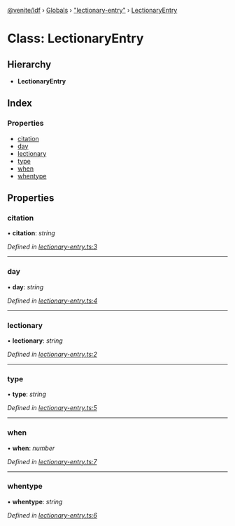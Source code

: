 [@venite/ldf](../README.md) › [Globals](../globals.md) › ["lectionary-entry"](../modules/_lectionary_entry_.md) › [LectionaryEntry](_lectionary_entry_.lectionaryentry.md)

# Class: LectionaryEntry

## Hierarchy

* **LectionaryEntry**

## Index

### Properties

* [citation](_lectionary_entry_.lectionaryentry.md#citation)
* [day](_lectionary_entry_.lectionaryentry.md#day)
* [lectionary](_lectionary_entry_.lectionaryentry.md#lectionary)
* [type](_lectionary_entry_.lectionaryentry.md#type)
* [when](_lectionary_entry_.lectionaryentry.md#when)
* [whentype](_lectionary_entry_.lectionaryentry.md#whentype)

## Properties

###  citation

• **citation**: *string*

*Defined in [lectionary-entry.ts:3](https://github.com/gbj/venite/blob/944535b/ldf/src/lectionary-entry.ts#L3)*

___

###  day

• **day**: *string*

*Defined in [lectionary-entry.ts:4](https://github.com/gbj/venite/blob/944535b/ldf/src/lectionary-entry.ts#L4)*

___

###  lectionary

• **lectionary**: *string*

*Defined in [lectionary-entry.ts:2](https://github.com/gbj/venite/blob/944535b/ldf/src/lectionary-entry.ts#L2)*

___

###  type

• **type**: *string*

*Defined in [lectionary-entry.ts:5](https://github.com/gbj/venite/blob/944535b/ldf/src/lectionary-entry.ts#L5)*

___

###  when

• **when**: *number*

*Defined in [lectionary-entry.ts:7](https://github.com/gbj/venite/blob/944535b/ldf/src/lectionary-entry.ts#L7)*

___

###  whentype

• **whentype**: *string*

*Defined in [lectionary-entry.ts:6](https://github.com/gbj/venite/blob/944535b/ldf/src/lectionary-entry.ts#L6)*
